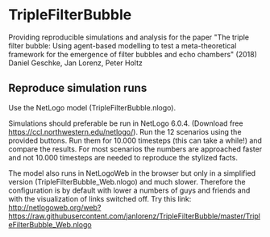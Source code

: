 # TripleFilterBubble

Providing reproducible simulations and analysis for the paper "The triple filter bubble: Using agent-based modelling to test a meta-theoretical framework for the emergence of filter bubbles and echo chambers" (2018) Daniel Geschke, Jan Lorenz, Peter Holtz


## Reproduce simulation runs

Use the NetLogo model (TripleFilterBubble.nlogo). 

Simulations should preferable be run in NetLogo 6.0.4. (Download free https://ccl.northwestern.edu/netlogo/).
Run the 12 scenarios using the provided buttons. Run them for 10.000 timesteps (this can take a while!) and compare the results. For most scenarios the numbers are approached faster and not 10.000 timesteps are needed to reproduce the stylized facts. 
    
The model also runs in NetLogoWeb in the browser but only in a simplified version (TripleFilterBubble_Web.nlogo) and much slower. Therefore the configuration is by default with lower a numbers of guys and friends and with the visualization of links switched off. Try this link:
http://netlogoweb.org/web?https://raw.githubusercontent.com/janlorenz/TripleFilterBubble/master/TripleFilterBubble_Web.nlogo
